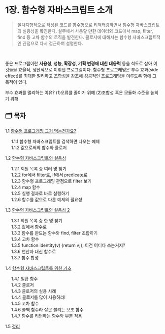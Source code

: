 # 1장. 함수형 자바스크립트 소개

> 절차지향적으로 작성된 코드를 함수형으로 리팩터링하면서 함수형 자바스크립트의 실용성을 확인한다. 실무에서 사용할 만한 데이터와 코드에서 map, filter, find 등 고차 함수의 로직을 발견한다. 클로저에 대해서는 함수형 자바스크립트적인 관점으로 다시 접근하여 설명한다.

<br/>

좋은 프로그램이란 **사용성, 성능, 확장성, 기획 변경에 대한 대응력** 등을 척도로 삼아 이것들을 효율적, 생산적으로 이뤄낸 프로그램이다. 함수형 프로그래밍은 부수 효과(side effect)를 최대한 멀리하고 조합성을 강조해 성공적인 프로그래밍을 이루도록 함에 그 목적이 있다.

부수 효과를 멀리하는 이유? (1)오류를 줄이기 위해 (2)조합성 혹은 모듈화 수준을 높히기 위해



## 🗂 목차


1.1 [함수형 프로그래밍 그거 먹는건가요?](/bravacoreana/chapter-01/1-1/README.md)

&nbsp;&nbsp;&nbsp;&nbsp; 1.1.1 함수형 자바스크립트를 검색하면 나오는 예제<br/>
&nbsp;&nbsp;&nbsp;&nbsp; 1.1.2 값으로써의 함수와 클로저<br/>


1.2 [함수형 자바스크립트의 실용성](/bravacoreana/chapter-01/1-2/README.md)

&nbsp;&nbsp;&nbsp;&nbsp; 1.2.1 회원 목록 중 여러 명 찾기<br/>
&nbsp;&nbsp;&nbsp;&nbsp; 1.2.2 for에서 filter로, if에서 predicate로<br/>
&nbsp;&nbsp;&nbsp;&nbsp; 1.2.3 함수형 프로그래밍 관점으로 filter 보기<br/>
&nbsp;&nbsp;&nbsp;&nbsp; 1.2.4 map 함수<br/>
&nbsp;&nbsp;&nbsp;&nbsp; 1.2.5 실행 결과로 바로 실행하기<br/>
&nbsp;&nbsp;&nbsp;&nbsp; 1.2.6 함수를 값으로 다룬 예제의 필요성<br/>


1.3 [함수형 자바스크립트의 실용성 2](/bravacoreana/chapter-01/1-3/README.md)

&nbsp;&nbsp;&nbsp;&nbsp; 1.3.1 회원 목록 중 한 명 찾기<br/>
&nbsp;&nbsp;&nbsp;&nbsp; 1.3.2 값에서 함수로<br/>
&nbsp;&nbsp;&nbsp;&nbsp; 1.3.3 함수를 만드는 함수와 find, filter 조합하기<br/>
&nbsp;&nbsp;&nbsp;&nbsp; 1.3.4 고차 함수<br/>
&nbsp;&nbsp;&nbsp;&nbsp; 1.3.5 function identity(v) {return v;}, 이건 어디다 쓰는거지?<br/>
&nbsp;&nbsp;&nbsp;&nbsp; 1.3.6 연산자 대신 함수로<br/>
&nbsp;&nbsp;&nbsp;&nbsp; 1.3.7 함수 합성<br/>


1.4 [함수형 자바스크립트를 위한 기초](/bravacoreana/chapter-01/1-4/README.md)

&nbsp;&nbsp;&nbsp;&nbsp; 1.4.1 일급 함수<br/>
&nbsp;&nbsp;&nbsp;&nbsp; 1.4.2 클로저<br/>
&nbsp;&nbsp;&nbsp;&nbsp; 1.4.3 클로저의 실용 사례<br/>
&nbsp;&nbsp;&nbsp;&nbsp; 1.4.4 클로저를 많이 사용하라!<br/>
&nbsp;&nbsp;&nbsp;&nbsp; 1.4.5 고차 함수<br/>
&nbsp;&nbsp;&nbsp;&nbsp; 1.4.6 콜백 함수라 잘못 불리는 보조 함수<br/>
&nbsp;&nbsp;&nbsp;&nbsp; 1.4.7 함수를 리턴하는 함수와 부분 적용<br/>


1.5 [정리](/bravacoreana/chapter-01/1-5/README.md)



